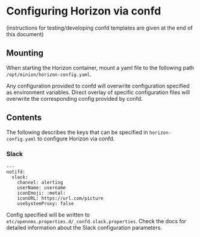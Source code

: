 # Configuring Horizon via confd
(instructions for testing/developing confd templates are given at the end of this document)
## Mounting
When starting the Horizon container, mount a yaml file to the following path `/opt/minion/horizon-config.yaml`.

Any configuration provided to confd will overwrite configuration specified as environment variables. Direct overlay of
specific configuration files will overwrite the corresponding config provided by confd.

## Contents
The following describes the keys that can be specified in `horizon-config.yaml` to configure Horizon via confd.

### Slack

```
--- 
notifd:
  slack:
    channel: alerting
    userName: username
    iconEmoji: :metal:
    iconURL: https://url.com/picture
    useSystemProxy: false
```

Config specified will be written to `etc/opennms.properties.d/_confd.slack.properties`. Check the docs for detailed information about the Slack configuration parameters.
 